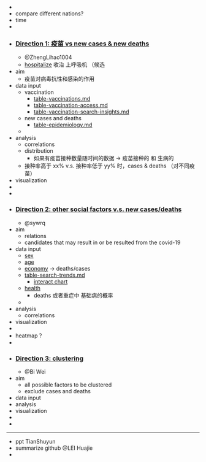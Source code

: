 -
- compare different nations?
- time
-
- ### [Direction 1: 疫苗 vs new cases & new deaths](https://github.com/Ally-Vella/MED5018-project/tree/master/code/direction1)
	- @ZhengLihao1004
	- [hospitalize](https://github.com/GoogleCloudPlatform/covid-19-open-data/blob/main/docs/table-hospitalizations.md) 收治 上呼吸机 （候选
- aim
	- 疫苗对病毒抗性和感染的作用
- data input
	- vaccination
		- [table-vaccinations.md](https://github.com/GoogleCloudPlatform/covid-19-open-data/blob/main/docs/table-vaccinations.md)
		- [table-vaccination-access.md](https://github.com/GoogleCloudPlatform/covid-19-open-data/blob/main/docs/table-vaccination-access.md)
		- [table-vaccination-search-insights.md](https://github.com/GoogleCloudPlatform/covid-19-open-data/blob/main/docs/table-vaccination-search-insights.md)
	- new cases and deaths
		- [table-epidemiology.md](https://github.com/GoogleCloudPlatform/covid-19-open-data/blob/main/docs/table-epidemiology.md)
	-
- analysis
	- correlations
	- distribution
		- 如果有疫苗接种数量随时间的数据 -> 疫苗接种的 和 生病的
	- 接种率高于 xx% v.s. 接种率低于 yy% 时，cases & deaths （对不同疫苗）
- visualization
-
-
- ### [Direction 2: other social factors v.s. new cases/deaths](https://github.com/Ally-Vella/MED5018-project/tree/master/code/direction2)
	- @sywrq
- aim
	- relations
	- candidates that may result in or be resulted from the covid-19
- data input
	- [sex](https://github.com/GoogleCloudPlatform/covid-19-open-data/blob/main/docs/table-by-sex.md)
	- [age](https://github.com/GoogleCloudPlatform/covid-19-open-data/blob/main/docs/table-by-age.md)
	- [economy](https://github.com/GoogleCloudPlatform/covid-19-open-data/blob/main/docs/table-economy.md) -> deaths/cases
	- [table-search-trends.md](https://github.com/GoogleCloudPlatform/covid-19-open-data/blob/main/docs/table-search-trends.md)
		- [interact chart](https://pair-code.github.io/covid19_symptom_dataset/?country=AU)
	- [health](https://github.com/GoogleCloudPlatform/covid-19-open-data/blob/main/docs/table-health.md)
		- deaths 或者重症中 基础病的概率
	-
- analysis
	- correlations
- visualization
-
- heatmap？
-
- ### [Direction 3: clustering](https://github.com/Ally-Vella/MED5018-project/tree/master/code/direction3)
	- @Bi Wei
- aim
	- all possible factors to be clustered
	- exclude cases and deaths
- data input
- analysis
- visualization
-
-
- ---
- ppt TianShuyun
- summarize github @LEI Huajie
-